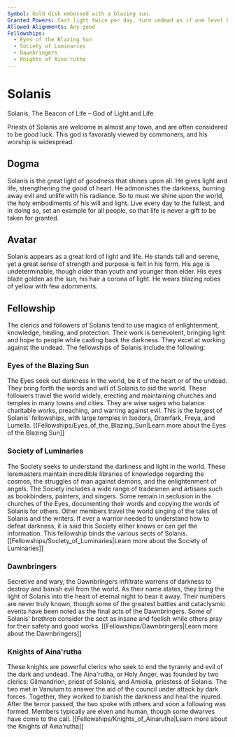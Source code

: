 ```yaml
---
Symbol: Gold disk embossed with a blazing sun.
Granted Powers: Cast light twice per day, turn undead as if one level higher
Allowed Alignments: Any good
Fellowships:
  - Eyes of the Blazing Sun
  - Society of Luminaries
  - Dawnbringers
  - Knights of Aina'rutha
---
```


# Solanis

Solanis, The Beacon of Life – God of Light and Life

Priests of Solanis are welcome in almost any town, and are often considered to be good luck. This god is favorably viewed by commoners, and his worship is widespread.

## Dogma
Solanis is the great light of goodness that shines upon all. He gives light and life, strengthening the good of heart. He admonishes the darkness, burning away evil and unlife with his radiance. So to must we shine upon the world, the holy embodiments of his will and light. Live every day to the fullest, and in doing so, set an example for all people, so that life is never a gift to be taken for granted.

## Avatar
Solanis appears as a great lord of light and life. He stands tall and serene, yet a great sense of strength and purpose is felt in his form. His age is undeterminable, though older than youth and younger than elder. His eyes blaze golden as the sun, his hair a corona of light. He wears blazing robes of yellow with few adornments.

## Fellowship
The clerics and followers of Solanis tend to use magics of enlightenment, knowledge, healing, and protection. Their work is benevolent, bringing light and hope to people while casting back the darkness. They excel at working against the undead.
The fellowships of Solanis include the following:

### Eyes of the Blazing Sun
The Eyes seek out darkness in the world, be it of the heart or of the undead. They bring forth the words and will of Solanis to aid the world. These followers travel the world widely, erecting and maintaining churches and temples in many towns and cities. They are wise sages who balance charitable works, preaching, and warring against evil. This is the largest of Solanis' fellowships, with large temples in Isodora, Dramfark, Freya, and Lumella.
[[Fellowships/Eyes_of_the_Blazing_Sun|Learn more about the Eyes of the Blazing Sun]]

### Society of Luminaries
The Society seeks to understand the darkness and light in the world. These loremasters maintain incredible libraries of knowledge regarding the cosmos, the struggles of man against demons, and the enlightenment of angels. The Society includes a wide range of tradesmen and artisans such as bookbinders, painters, and singers. Some remain in seclusion in the churches of the Eyes, documenting their words and copying the words of Solanis for others. Other members travel the world singing of the tales of Solanis and the writers. If ever a warrior needed to understand how to defeat darkness, it is said this Society either knows or can get the information. This fellowship binds the various sects of Solanis.
[[Fellowships/Society_of_Luminaries|Learn more about the Society of Luminaries]]

### Dawnbringers
Secretive and wary, the Dawnbringers infiltrate warrens of darkness to destroy and banish evil from the world. As their name states, they bring the light of Solanis into the heart of eternal night to bear it away. Their numbers are never truly known, though some of the greatest battles and cataclysmic events have been noted as the final acts of the Dawnbringers. Some of Solanis' brethren consider the sect as insane and foolish while others pray for their safety and good works.
[[Fellowships/Dawnbringers|Learn more about the Dawnbringers]]

### Knights of Aina'rutha
These knights are powerful clerics who seek to end the tyranny and evil of the dark and undead. The Aina'rutha, or Holy Anger, was founded by two clerics: Gilmandrion, priest of Solanis, and Amiolia, priestess of Solanis. The two met in Vanulum to answer the aid of the council under attack by dark forces. Together, they worked to banish the darkness and heal the injured. After the terror passed, the two spoke with others and soon a following was formed. Members typically are elven and human, though some dwarves have come to the call.
[[Fellowships/Knights_of_Ainarutha|Learn more about the Knights of Aina'rutha]]